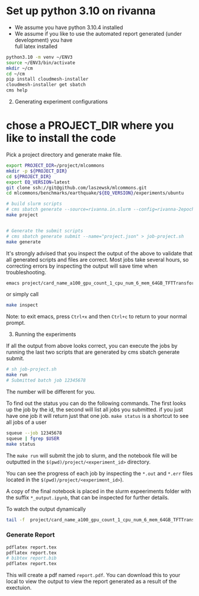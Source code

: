 # Set up python 3.10 on rivanna

* We assume you have python 3.10.4 installed 
* We assume if you like to use the automated report generated (under development) you have  
  full latex installed

  
```bash
python3.10 -m venv ~/ENV3
source ~/ENV3/bin/activate
mkdir ~/cm
cd ~/cm
pip install cloudmesh-installer
cloudmesh-installer get sbatch
cms help
```

2. Generating experiment configurations

# chose a PROJECT_DIR where you like to install the code

Pick a project directory and generate make file.

```bash
export PROJECT_DIR=/project/mlcommons
mkdir -p ${PROJECT_DIR}
cd ${PROJECT_DIR}
export EQ_VERSION=latest
git clone ssh://git@github.com/laszewsk/mlcommons.git
cd mlcommons/benchmarks/earthquake/${EQ_VERSION}/experiments/ubuntu

# build slurm scripts
# cms sbatch generate --source=rivanna.in.slurm --config=rivanna-2epoch.yaml --name="project" --noos 
make project


# Generate the submit scripts
# cms sbatch generate submit --name="project.json" > job-project.sh
make generate
```

It's strongly advised that you inspect the output of the above to
validate that all generated scripts and files are correct.  Most jobs
take several hours, so correcting errors by inspecting the output will
save time when troubleshooting.

```bash
emacs project/card_name_a100_gpu_count_1_cpu_num_6_mem_64GB_TFTTransformerepochs_2/slurm.sh
```

or simply call

```bash
make inspect
```

Note: to exit emacs, press `Ctrl+x` and then `Ctrl+c` to return to your normal prompt.

3. Running the experiments

If all the output from above looks correct, you can execute the jobs
by running the last two scripts that are generated by cms sbatch
generate submit.



```bash
# sh job-project.sh
make run
# Submitted batch job 12345678
```

The number will be different for you.

To find out the status you can
do the following commands. The first looks up the job by the id, the second will list all jobs you submitted. if you just have one job it will return just that one job. `make status` is a shortcut to see all jobs of a user

```bash
squeue --job 12345678
squeue | fgrep $USER
make status
```


The `make run` will submit the job to slurm, and the
notebook file will be outputted in the
`$(pwd)/project/<experiment_id>` directory.

You can see the progress of each job by inspecting the `*.out` and
`*.err` files located in the `$(pwd)/project/<experiment_id>`).

A copy of the final notebook is placed in the slurm expeeriments
folder with the suffix `*_output.ipynb`, that can be inspected for
further details.

To watch the output dynamically

```bash
tail -f  project/card_name_a100_gpu_count_1_cpu_num_6_mem_64GB_TFTTransformerepochs_2/*12345678.out
```



### Generate Report

```bash
pdflatex report.tex
pdflatex report.tex
# bibtex report.bib
pdflatex report.tex
```

This will create a pdf named `report.pdf`.  You can download this to
your local to view the output to view the report generated as a result
of the exectuion.
